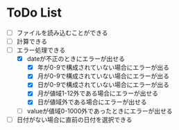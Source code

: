 # ToDo List

- [ ] ファイルを読み込むことができる
- [ ] 計算できる
- [ ] エラー処理できる
	- [x] dateが不正のときにエラーが出せる
		- [x] 年が0-9で構成されていない場合にエラーが出る
		- [x] 月が0-9で構成されていない場合にエラーが出る
		- [x] 日が0-9で構成されていない場合にエラーが出る
		- [x] 月が値域1-12外である場合にエラーが出せる
		- [x] 日が値域外である場合にエラーが出せる
	- [ ] valueが値域0-1000外であったときにエラーが出せる
- [ ] 日付がない場合に直前の日付を選択できる
